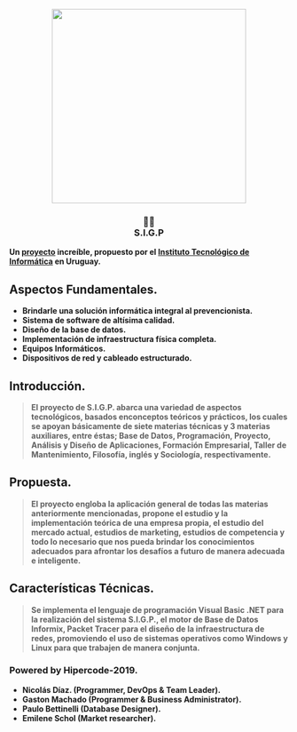 <p align="center"><img src="https://i.imgur.com/ITgTRHU.png" width="350"></p>
<H3 align="center"><b>👷‍♂️ <br/>S.I.G.P</H1>
  
Un [proyecto](http://www.iticetp.edu.uy/2/index.php/2-uncategorised/31-pautas-proyecto-3-emt-informatica-v2017) increíble, propuesto por el [Instituto Tecnológico de Informática](http://www.iticetp.edu.uy/2/index.php) en Uruguay.

## Aspectos Fundamentales.
* Brindarle una solución informática integral al prevencionista.
* Sistema de software de altísima calidad.
* Diseño de la base de datos.
* Implementación de infraestructura física completa.
* Equipos Informáticos.
* Dispositivos de red y cableado estructurado.

## Introducción.
>El proyecto de S.I.G.P. abarca una variedad de aspectos tecnológicos, basados enconceptos teóricos y prácticos, los cuales se apoyan básicamente de siete materias técnicas y 3 materias auxiliares, entre éstas; Base de Datos, Programación, Proyecto, Análisis y Diseño de Aplicaciones, Formación Empresarial, Taller de Mantenimiento, Filosofía, inglés y Sociología, respectivamente.

## Propuesta.
>El proyecto engloba la aplicación general de todas las materias anteriormente
mencionadas, propone el estudio y la implementación teórica de una empresa propia, el estudio del mercado actual, estudios de marketing, estudios de competencia y todo lo necesario que nos pueda brindar los conocimientos adecuados para afrontar los desafíos a futuro de manera adecuada e inteligente.

## Características Técnicas.
>Se implementa el lenguaje de programación Visual Basic .NET para la realización del
sistema S.I.G.P., el motor de Base de Datos Informix, Packet Tracer para el diseño de la infraestructura de redes, promoviendo el uso de sistemas operativos como Windows y Linux para que trabajen de manera conjunta.

### Powered by Hipercode-2019.
- Nicolás Díaz. (Programmer, DevOps & Team Leader).
- Gaston Machado (Programmer & Business Administrator).
- Paulo Bettinelli (Database Designer).
- Emilene Schol (Market researcher).
